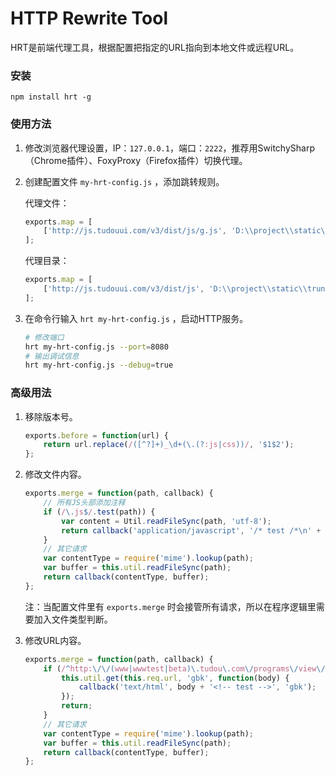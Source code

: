 HTTP Rewrite Tool
=================================================

HRT是前端代理工具，根据配置把指定的URL指向到本地文件或远程URL。

### 安装

```
npm install hrt -g
```

### 使用方法

1. 修改浏览器代理设置，IP：`127.0.0.1`，端口：`2222`，推荐用SwitchySharp（Chrome插件）、FoxyProxy（Firefox插件）切换代理。

2. 创建配置文件 `my-hrt-config.js` ，添加跳转规则。

	代理文件：
	```js
	exports.map = [
		['http://js.tudouui.com/v3/dist/js/g.js', 'D:\\project\\static\\trunk\\v3\\src\\js\\g.js']
	];
	```

	代理目录：
	```js
	exports.map = [
		['http://js.tudouui.com/v3/dist/js', 'D:\\project\\static\\trunk\\v3\\src\\js']
	];
	```

3. 在命令行输入 `hrt my-hrt-config.js` ，启动HTTP服务。

	```bash
	# 修改端口
	hrt my-hrt-config.js --port=8080
	# 输出调试信息
	hrt my-hrt-config.js --debug=true
	```

### 高级用法

1. 移除版本号。
	```js
	exports.before = function(url) {
		return url.replace(/([^?]+)_\d+(\.(?:js|css))/, '$1$2');
	};
	```

2. 修改文件内容。
	```js
	exports.merge = function(path, callback) {
		// 所有JS头部添加注释
		if (/\.js$/.test(path)) {
			var content = Util.readFileSync(path, 'utf-8');
			return callback('application/javascript', '/* test /*\n' + content);
		}
		// 其它请求
		var contentType = require('mime').lookup(path);
		var buffer = this.util.readFileSync(path);
		return callback(contentType, buffer);
	};
	```
	注：当配置文件里有 `exports.merge` 时会接管所有请求，所以在程序逻辑里需要加入文件类型判断。

3. 修改URL内容。
	```js
	exports.merge = function(path, callback) {
		if (/^http:\/\/(www|wwwtest|beta)\.tudou\.com\/programs\/view\//.test(this.req.url)) {
			this.util.get(this.req.url, 'gbk', function(body) {
				callback('text/html', body + '<!-- test -->', 'gbk');
			});
			return;
		}
		// 其它请求
		var contentType = require('mime').lookup(path);
		var buffer = this.util.readFileSync(path);
		return callback(contentType, buffer);
	};
	```
